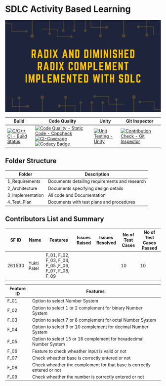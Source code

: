 # SDLC Activity Based Learning

![](https://github.com/yuktiPatel/MiniProject_261530/blob/main/Banner.png)

| Build | Code Quality | Unity | Git Inspector |
| ----- | ------------ | ----- | ------------- |
| [![C/C++ CI - Build Status](https://github.com/yuktiPatel/MiniProject_261530/actions/workflows/c-cpp.yml/badge.svg)](https://github.com/yuktiPatel/MiniProject_261530/actions/workflows/c-cpp.yml) | [![Code Quality - Static Code - Cppcheck](https://github.com/yuktiPatel/MiniProject_261530/actions/workflows/c-cppcheck.yml/badge.svg)](https://github.com/yuktiPatel/MiniProject_261530/actions/workflows/c-cppcheck.yml) [![CI-Coverage](https://github.com/yuktiPatel/MiniProject_261530/actions/workflows/code-coverage.yml/badge.svg)](https://github.com/yuktiPatel/MiniProject_261530/actions/workflows/code-coverage.yml) [![Codacy Badge](https://app.codacy.com/project/badge/Grade/57afbe6d6e2b49b19d5f8aa81366044e)](https://www.codacy.com/gh/yuktiPatel/MiniProject_261530/dashboard?utm_source=github.com&amp;utm_medium=referral&amp;utm_content=yuktiPatel/MiniProject_261530&amp;utm_campaign=Badge_Grade) | [![Unit Testing - Unity](https://github.com/yuktiPatel/MiniProject_261530/actions/workflows/unity.yml/badge.svg)](https://github.com/yuktiPatel/MiniProject_261530/actions/workflows/unity.yml) | [![Contribution Check - Git Inspector](https://github.com/yuktiPatel/MiniProject_261530/actions/workflows/gitinspector.yml/badge.svg)](https://github.com/yuktiPatel/MiniProject_261530/actions/workflows/gitinspector.yml) |

## Folder Structure
| Folder|Description | 
| --------------- | --------------- | 
|1_Requirements | Documents detailing requirements and research |
|2_Architecture | Documents specifying design details |
|3_Implementation | All code and Documentation | 
|4_Test_Plan | Documents with test plans and procedures |


## Contributors List and Summary

| SF ID| Name | Features | Issues Raised | Issues Resolved | No of Test Cases | No of Test Cases Passed |
| --------------- | --------------- | ----------- | -------------- | ------------- | -------------- | ------------ |
| 261530 | Yukti Patel | F_01, F_02, F_03, F_04, F_05 ,F_06, F_07, F_08, F_09  |  |  | 10 | 10 |


|Feature ID | Features |
| ------------- | -------------|
| F_01 | Option to select Number System |
| F_02 | Option to select 1 or 2 complement for binary Number System |
| F_03 | Option to select 7 or 8 complement for octal Number System |
| F_04 | Option to select 9 or 10 complement for decimal Number System |
| F_05 | Option to select 15 or 16 complement for hexadecimal Number System |
| F_06 | Feature to check wheather input is valid or not |
| F_07 | Check wheather base is correctly entered or not |
| F_08 | Check wheather the complement for that base is correctly entered or not |
| F_09 | Check wheather the number is correctly entered or not |
